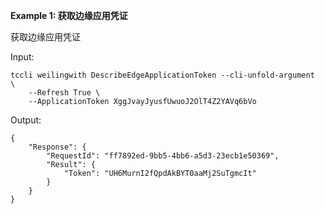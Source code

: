 **Example 1: 获取边缘应用凭证**

获取边缘应用凭证

Input: 

```
tccli weilingwith DescribeEdgeApplicationToken --cli-unfold-argument  \
    --Refresh True \
    --ApplicationToken XggJvayJyusfUwuoJ2OlT4Z2YAVq6bVo
```

Output: 
```
{
    "Response": {
        "RequestId": "ff7892ed-9bb5-4bb6-a5d3-23ecb1e50369",
        "Result": {
            "Token": "UH6MurnI2fQpdAkBYT0aaMj2SuTgmcIt"
        }
    }
}
```


